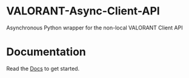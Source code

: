 # VALORANT-Async-Client-API
Asynchronous Python wrapper for the non-local VALORANT Client API 

# Documentation
Read the [Docs](docs/documentation.md) to get started.
